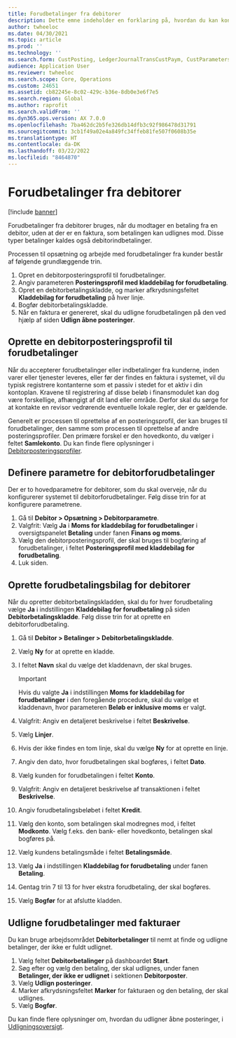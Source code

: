 ```yaml
---
title: Forudbetalinger fra debitorer
description: Dette emne indeholder en forklaring på, hvordan du kan konfigurere og behandle forudbetalinger fra kunder (også kaldet kundeindbetalinger).
author: twheeloc
ms.date: 04/30/2021
ms.topic: article
ms.prod: ''
ms.technology: ''
ms.search.form: CustPosting, LedgerJournalTransCustPaym, CustParameters
audience: Application User
ms.reviewer: twheeloc
ms.search.scope: Core, Operations
ms.custom: 24651
ms.assetid: cb82245e-8c02-429c-b36e-8db0e3e6f7e5
ms.search.region: Global
ms.author: raprofit
ms.search.validFrom: ''
ms.dyn365.ops.version: AX 7.0.0
ms.openlocfilehash: 7ba462dc2b5fe326db14dfb3c92f986478d31791
ms.sourcegitcommit: 3cb1f49a02e4a849fc34ffeb81fe507f0608b35e
ms.translationtype: HT
ms.contentlocale: da-DK
ms.lasthandoff: 03/22/2022
ms.locfileid: "8464870"
---
```

# <a name="customer-prepayments"></a>Forudbetalinger fra debitorer

[!include [banner](../includes/banner.md)]

Forudbetalinger fra debitorer bruges, når du modtager en betaling fra en debitor, uden at der er en faktura, som betalingen kan udlignes mod. Disse typer betalinger kaldes også debitorindbetalinger.

Processen til opsætning og arbejde med forudbetalinger fra kunder består af følgende grundlæggende trin.

1. Opret en debitorposteringsprofil til forudbetalinger.
2. Angiv parameteren **Posteringsprofil med kladdebilag for forudbetaling**.
3. Opret en debitorbetalingskladde, og marker afkrydsningsfeltet **Kladdebilag for forudbetaling** på hver linje.
4. Bogfør debitorbetalingskladde.
5. Når en faktura er genereret, skal du udligne forudbetalingen på den ved hjælp af siden **Udlign åbne posteringer**.

## <a name="create-a-customer-posting-profile-for-prepayments"></a>Oprette en debitorposteringsprofil til forudbetalinger

Når du accepterer forudbetalinger eller indbetalinger fra kunderne, inden varer eller tjenester leveres, eller før der findes en faktura i systemet, vil du typisk registrere kontanterne som et passiv i stedet for et aktiv i din kontoplan. Kravene til registrering af disse beløb i finansmodulet kan dog være forskellige, afhængigt af dit land eller område. Derfor skal du sørge for at kontakte en revisor vedrørende eventuelle lokale regler, der er gældende.

Generelt er processen til oprettelse af en posteringsprofil, der kan bruges til forudbetalinger, den samme som processen til oprettelse af andre posteringsprofiler. Den primære forskel er den hovedkonto, du vælger i feltet **Samlekonto**. Du kan finde flere oplysninger i [Debitorposteringsprofiler](customer-posting-profiles.md).

## <a name="define-parameters-for-customer-prepayments"></a>Definere parametre for debitorforudbetalinger

Der er to hovedparametre for debitorer, som du skal overveje, når du konfigurerer systemet til debitorforudbetalinger. Følg disse trin for at konfigurere parametrene.

1. Gå til **Debitor \> Opsætning \> Debitorparametre**.
2. Valgfrit: Vælg **Ja** i **Moms for kladdebilag for forudbetalinger** i oversigtspanelet **Betaling** under fanen **Finans og moms**.
3. Vælg den debitorposteringsprofil, der skal bruges til bogføring af forudbetalinger, i feltet **Posteringsprofil med kladdebilag for forudbetaling**.
4. Luk siden.

## <a name="create-customer-prepayment-vouchers"></a>Oprette forudbetalingsbilag for debitorer

Når du opretter debitorbetalingskladden, skal du for hver forudbetaling vælge **Ja** i indstillingen **Kladdebilag for forudbetaling** på siden **Debitorbetalingskladde**. Følg disse trin for at oprette en debitorforudbetaling.

1. Gå til **Debitor \> Betalinger \> Debitorbetalingskladde**.
2. Vælg **Ny** for at oprette en kladde.
3. I feltet **Navn** skal du vælge det kladdenavn, der skal bruges.

    > [!IMPORTANT]
    > Hvis du valgte **Ja** i indstillingen **Moms for kladdebilag for forudbetalinger** i den foregående procedure, skal du vælge et kladdenavn, hvor parameteren **Beløb er inklusive moms** er valgt. 

4. Valgfrit: Angiv en detaljeret beskrivelse i feltet **Beskrivelse**.
5. Vælg **Linjer**.
6. Hvis der ikke findes en tom linje, skal du vælge **Ny** for at oprette en linje.
7. Angiv den dato, hvor forudbetalingen skal bogføres, i feltet **Dato**.
8. Vælg kunden for forudbetalingen i feltet **Konto**.
9. Valgfrit: Angiv en detaljeret beskrivelse af transaktionen i feltet **Beskrivelse**.
10. Angiv forudbetalingsbeløbet i feltet **Kredit**.
11. Vælg den konto, som betalingen skal modregnes mod, i feltet **Modkonto**. Vælg f.eks. den bank- eller hovedkonto, betalingen skal bogføres på.
12. Vælg kundens betalingsmåde i feltet **Betalingsmåde**.
13. Vælg **Ja** i indstillingen **Kladdebilag for forudbetaling** under fanen **Betaling**.
14. Gentag trin 7 til 13 for hver ekstra forudbetaling, der skal bogføres.
15. Vælg **Bogfør** for at afslutte kladden.

## <a name="settle-prepayments-with-invoices"></a>Udligne forudbetalinger med fakturaer

Du kan bruge arbejdsområdet **Debitorbetalinger** til nemt at finde og udligne betalinger, der ikke er fuldt udlignet.

1. Vælg feltet **Debitorbetalinger** på dashboardet **Start**.
2. Søg efter og vælg den betaling, der skal udlignes, under fanen **Betalinger, der ikke er udlignet** i sektionen **Debitorposter**.
3. Vælg **Udlign posteringer**.
4. Marker afkrydsningsfeltet **Marker** for fakturaen og den betaling, der skal udlignes.
5. Vælg **Bogfør**.

Du kan finde flere oplysninger om, hvordan du udligner åbne posteringer, i [Udligningsoversigt](/dynamics365/finance/cash-bank-management/settlement-overview).
